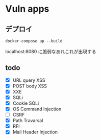 # Vuln apps

## デプロイ

```txt
docker-compose up --build
```

localhost:8080 に脆弱なあれこれが出現する

## todo

- [x] URL query XSS
- [x] POST body XSS
- [x] XXE
- [x] SQLi
- [x] Cookie SQLi
- [x] OS Command Injection
- [ ] CSRF
- [x] Path Travarsal
- [x] RFI
- [x] Mail Header Injection
